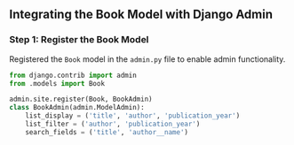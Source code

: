 ## Integrating the Book Model with Django Admin

### Step 1: Register the Book Model
Registered the `Book` model in the `admin.py` file to enable admin functionality.

```python
from django.contrib import admin
from .models import Book

admin.site.register(Book, BookAdmin)
class BookAdmin(admin.ModelAdmin):
    list_display = ('title', 'author', 'publication_year')
    list_filter = ('author', 'publication_year')
    search_fields = ('title', 'author__name')
